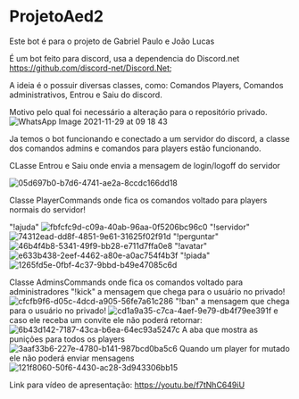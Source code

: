 # ProjetoAed2
Este bot é para o projeto de Gabriel Paulo e João Lucas
 
É um bot feito para discord, usa a dependencia do Discord.net https://github.com/discord-net/Discord.Net;

A ideia é o possuir diversas classes, como: Comandos Players, Comandos administrativos, Entrou e Saiu do discord.

Motivo pelo qual foi necessário a alteração para o repositório privado.
![WhatsApp Image 2021-11-29 at 09 18 43](https://user-images.githubusercontent.com/82397670/143872665-f000d1d4-09fb-4af7-afbe-3922402ec595.jpeg)

Ja temos o bot funcionando e conectado a um servidor do discord, a classe dos comandos admins e comandos para players estão funcionando.

CLasse Entrou e Saiu onde envia a mensagem de login/logoff do servidor

![05d697b0-b7d6-4741-ae2a-8ccdc166dd18](https://user-images.githubusercontent.com/82397670/146433316-9f941635-0597-4ac6-984f-be7af9b6429e.jpg)


Classe PlayerCommands onde fica os comandos voltado para players normais do servidor!

"!ajuda"
![fbfcfc9d-c09a-40ab-96aa-0f5206bc96c0](https://user-images.githubusercontent.com/82397670/146433465-9e2cd06b-5d06-488d-b54f-0419d2952599.jpg)
"!servidor"
![74312ead-dd8f-4851-9e61-31625f02f91d](https://user-images.githubusercontent.com/82397670/146433475-ac650261-f87d-4334-8651-113744091f63.jpg)
"!perguntar"
![46b4f4b8-5341-49f9-bb28-e711d7ffa0e8](https://user-images.githubusercontent.com/82397670/146433517-41acd9e5-cdeb-4748-a176-1d57c2abd10f.jpg)
"!avatar"
![e633b438-2eef-4462-a80e-a0ac754f4b3f](https://user-images.githubusercontent.com/82397670/146433554-5105e4d7-c42a-4703-90d6-d27892b43372.jpg)
"!piada"
![1265fd5e-0fbf-4c37-9bbd-b49e47085c6d](https://user-images.githubusercontent.com/82397670/146433584-d173d239-4cc1-4fec-aee5-e77559435dbf.jpg)

Classe AdminsCommands onde fica os comandos voltado para administradores
"!kick" a mensagem que chega para o usuário no privado!
![cfcfb9f6-d05c-4dcd-a905-56fe7a61c286](https://user-images.githubusercontent.com/82397670/146433874-a5f89da9-d306-41ab-96e8-12bcb2c8141f.jpg)
"!ban" a mensagem que chega para o usuário no privado!
![cd1a9a35-c7ca-4aef-9e79-db4f79ee391f](https://user-images.githubusercontent.com/82397670/146433951-ba0c7839-d70a-4b41-b7db-0077ab654416.jpg)
e caso ele receba um convite ele não poderá retornar:
![6b43d142-7187-43ca-b6ea-64ec93a5247c](https://user-images.githubusercontent.com/82397670/146434064-ee3b3879-b8cb-4f9f-a7d9-9bebe72fe55e.jpg)
A aba que mostra as punições para todos os players
![3aaf33b6-227e-4780-b141-987bcd0ba5c6](https://user-images.githubusercontent.com/82397670/146434141-d6121fda-2bf1-4610-b412-f8f8dbd1c75e.jpg)
Quando um player for mutado ele não poderá enviar mensagens
![121f8060-50f6-4430-ac28-3d943306bb15](https://user-images.githubusercontent.com/82397670/146434176-c6486fc8-d1fb-46bc-8681-0e2c1fe43480.jpg)


Link para vídeo de apresentação:
https://youtu.be/f7tNhC649iU

